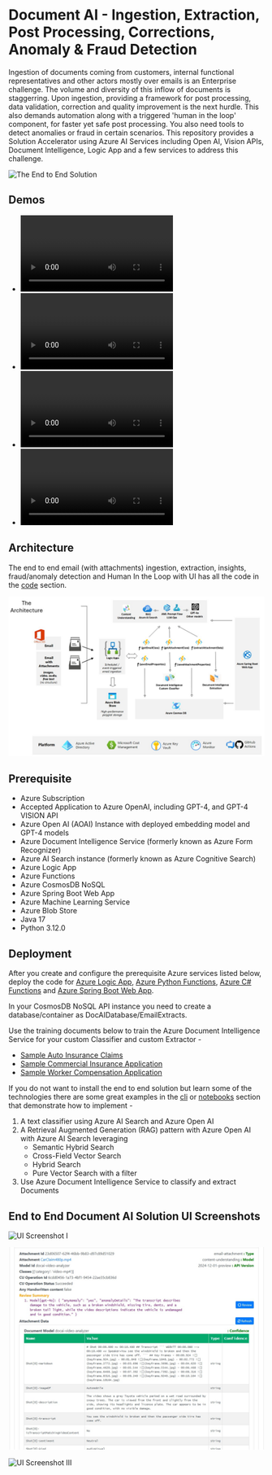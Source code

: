 # Document AI - Ingestion, Extraction, Post Processing, Corrections, Anomaly & Fraud Detection

Ingestion of documents coming from customers, internal functional representatives and other actors mostly over emails is an Enterprise challenge. The volume and diversity of this inflow of documents is staggerring. Upon ingestion, providing a framework for post processing, data validation, correction and quality improvement is the next hurdle. This also demands automation along with a triggered 'human in the loop' component, for faster yet safe post processing. You also need tools to detect anomalies or fraud in certain scenarios. This repository provides a Solution Accelerator using Azure AI Services including Open AI, Vision APIs, Document Intelligence, Logic App and a few services to address this challenge.

![The End to End Solution][End2EndSolution]
## Demos
- ![Introduction][Introduction]
- ![Architecture][Architecture]
- ![Auto Insurance Claim][AutoInsuranceClaim]
- ![Medical Records][MedicalDocuments]

## Architecture

The end to end email (with attachments) ingestion, extraction, insights, fraud/anomaly detection and Human In the Loop with UI has all the code in the [code](code) section.

![The End State Architecture][DocAIArchitecture]

## Prerequisite
- Azure Subscription
- Accepted Application to Azure OpenAI, including GPT-4, and GPT-4 VISION API
- Azure Open AI (AOAI) Instance with deployed embedding model and GPT-4 models
- Azure Document Intelligence Service (formerly known as Azure Form Recognizer)
- Azure AI Search instance (formerly known as Azure Cognitive Search)
- Azure Logic App
- Azure Functions
- Azure CosmosDB NoSQL
- Azure Spring Boot Web App
- Azure Machine Learning Service
- Azure Blob Store
- Java 17
- Python 3.12.0

## Deployment

After you create and configure the prerequisite Azure services listed below, deploy the code for [Azure Logic App](code/logic-apps), [Azure Python Functions](code/python/functions), [Azure C# Functions](code/csharp/functions) and [Azure Spring Boot Web App](code/web-apps).

In your CosmosDB NoSQL API instance you need to create a database/container as DocAIDatabase/EmailExtracts.

Use the training documents below to train the Azure Document Intelligence Service for your custom Classifier and custom Extractor -

- [Sample Auto Insurance Claims](data/sample-auto-insurance-claims-docs/training)
- [Sample Commercial Insurance Application](data/sample-commercial-insurance-docs/training)
- [Sample Worker Compensation Application](data/sample-worker-compensation-docs/training)


If you do not want to install the end to end solution but learn some of the technologies there are some great examples in the [cli](code/python/cli) or [notebooks](code/python/notebooks) section that demonstrate how to implement - 

1. A text classifier using Azure AI Search and Azure Open AI
2. A Retrieval Augmented Generation (RAG) pattern with Azure Open AI with Azure AI Search leveraging
   - Semantic Hybrid Search
   - Cross-Field Vector Search
   - Hybrid Search
   - Pure Vector Search with a filter
4. Use Azure Document Intelligence Service to classify and extract Documents  


## End to End Document AI Solution UI Screenshots

![UI Screenshot I][UI Screenshot I]

![UI Screenshot II][UI Screenshot II]

![UI Screenshot III][UI Screenshot III]

[UI Screenshot I]: <https://github.com/tirtho/DocAI/blob/main/images/UIScreen-I.jpg>
[UI Screenshot II]: <https://github.com/tirtho/DocAI/blob/main/images/UIScreen-II.jpg>
[UI Screenshot III]: <https://github.com/tirtho/DocAI/blob/main/images/UIScreen-III.jpg>
[End2EndSolution]: <https://github.com/tirtho/DocAI/blob/main/images/End2EndSolution.jpg>
[DocAIArchitecture]: <https://github.com/tirtho/DocAI/blob/main/images/DocAIArchitecture.jpg>
[Introduction]: <https://www.dropbox.com/scl/fi/jsloonxsbgtlm4qk1mmj5/1.-DocAIDemo-Intro.mp4?rlkey=ixj4aak12ie1q32n1ujfs5x1u&st=k4b80b3p&dl=0>
[Architecture]: <https://www.dropbox.com/scl/fi/5d9n6r004c1ivg34igdpi/2.-DocAISolution-Architecture.mp4?rlkey=22stbu0h7z6mvgf5apwenpaph&st=fcru0j7u&dl=0>
[AutoInsuranceClaim]: <https://www.dropbox.com/scl/fi/ofj3ep3k97udceyfhvq2v/3.-DocAIDemo-AutoInsuranceClaim.mp4?rlkey=7wsjdq179hyb83wcd3wpx2orc&st=ctpz73ax&dl=0>
[MedicalDocuments]: <https://www.dropbox.com/scl/fi/88gazdj69wel4yisl8d6c/4.-DocAIDemo-LifeInsuranceQuote.mp4?rlkey=x0cg06kwmsybkfi8bpq7rsrug&st=l5qedwxo&dl=0>
